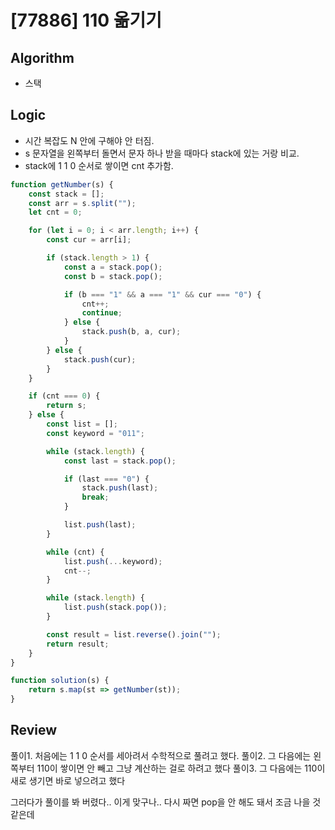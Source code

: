 # [77886] 110 옮기기

## Algorithm

- 스택

## Logic

- 시간 복잡도 N 안에 구해야 안 터짐.
- s 문자열을 왼쪽부터 돌면서 문자 하나 받을 때마다 stack에 있는 거랑 비교.
- stack에 1 1 0 순서로 쌓이면 cnt 추가함.


```javascript
function getNumber(s) {
	const stack = [];
	const arr = s.split("");
	let cnt = 0;

	for (let i = 0; i < arr.length; i++) {
		const cur = arr[i];

		if (stack.length > 1) {
			const a = stack.pop();
			const b = stack.pop();

			if (b === "1" && a === "1" && cur === "0") {
				cnt++;
				continue;
			} else {
				stack.push(b, a, cur);
			}
		} else {
			stack.push(cur);
		}
	}

	if (cnt === 0) {
		return s;
	} else {
		const list = [];
		const keyword = "011";

		while (stack.length) {
			const last = stack.pop();

			if (last === "0") {
				stack.push(last);
				break;
			}

			list.push(last);
		}

		while (cnt) {
			list.push(...keyword);
			cnt--;
		}

		while (stack.length) {
			list.push(stack.pop());
		}

		const result = list.reverse().join("");
		return result;
	}
}

function solution(s) {
	return s.map(st => getNumber(st));
}
```

## Review
풀이1. 처음에는 1 1 0 순서를 세아려서 수학적으로 풀려고 했다.
풀이2. 그 다음에는 왼쪽부터 110이 쌓이면 안 빼고 그냥 계산하는 걸로 하려고 했다
풀이3. 그 다음에는 110이 새로 생기면 바로 넣으려고 했다

그러다가 풀이를 봐 버렸다.. 이게 맞구나..
다시 짜면 pop을 안 해도 돼서 조금 나을 것 같은데

